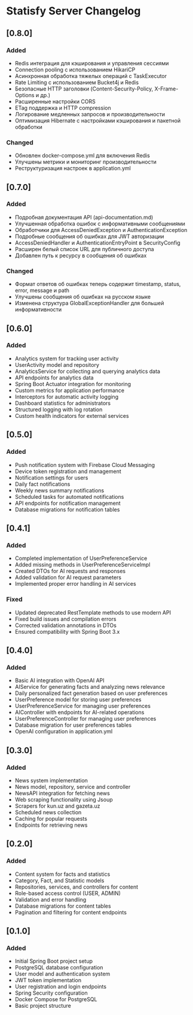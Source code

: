 # Statisfy Server Changelog

## [0.8.0] 
### Added
- Redis интеграция для кэширования и управления сессиями
- Connection pooling с использованием HikariCP
- Асинхронная обработка тяжелых операций с TaskExecutor
- Rate Limiting с использованием Bucket4j и Redis
- Безопасные HTTP заголовки (Content-Security-Policy, X-Frame-Options и др.)
- Расширенные настройки CORS
- ETag поддержка и HTTP compression
- Логирование медленных запросов и производительности
- Оптимизация Hibernate с настройками кэширования и пакетной обработки

### Changed
- Обновлен docker-compose.yml для включения Redis
- Улучшены метрики и мониторинг производительности
- Реструктуризация настроек в application.yml

## [0.7.0] 
### Added
- Подробная документация API (api-documentation.md)
- Улучшенная обработка ошибок с информативными сообщениями
- Обработчики для AccessDeniedException и AuthenticationException
- Подробные сообщения об ошибках для JWT авторизации
- AccessDeniedHandler и AuthenticationEntryPoint в SecurityConfig
- Расширен белый список URL для публичного доступа
- Добавлен путь к ресурсу в сообщения об ошибках

### Changed
- Формат ответов об ошибках теперь содержит timestamp, status, error, message и path
- Улучшены сообщения об ошибках на русском языке
- Изменена структура GlobalExceptionHandler для большей информативности

## [0.6.0] 
### Added
- Analytics system for tracking user activity
- UserActivity model and repository
- AnalyticsService for collecting and querying analytics data
- API endpoints for analytics data
- Spring Boot Actuator integration for monitoring
- Custom metrics for application performance
- Interceptors for automatic activity logging
- Dashboard statistics for administrators
- Structured logging with log rotation
- Custom health indicators for external services

## [0.5.0] 
### Added
- Push notification system with Firebase Cloud Messaging
- Device token registration and management
- Notification settings for users
- Daily fact notifications
- Weekly news summary notifications
- Scheduled tasks for automated notifications
- API endpoints for notification management
- Database migrations for notification tables

## [0.4.1]
### Added
- Completed implementation of UserPreferenceService
- Added missing methods in UserPreferenceServiceImpl
- Created DTOs for AI requests and responses
- Added validation for AI request parameters
- Implemented proper error handling in AI services

### Fixed
- Updated deprecated RestTemplate methods to use modern API
- Fixed build issues and compilation errors
- Corrected validation annotations in DTOs
- Ensured compatibility with Spring Boot 3.x

## [0.4.0]
### Added
- Basic AI integration with OpenAI API
- AIService for generating facts and analyzing news relevance
- Daily personalized fact generation based on user preferences
- UserPreference model for storing user preferences
- UserPreferenceService for managing user preferences
- AIController with endpoints for AI-related operations
- UserPreferenceController for managing user preferences
- Database migration for user preferences tables
- OpenAI configuration in application.yml

## [0.3.0]
### Added
- News system implementation
- News model, repository, service and controller
- NewsAPI integration for fetching news
- Web scraping functionality using Jsoup
- Scrapers for kun.uz and gazeta.uz
- Scheduled news collection
- Caching for popular requests
- Endpoints for retrieving news

## [0.2.0]
### Added
- Content system for facts and statistics
- Category, Fact, and Statistic models
- Repositories, services, and controllers for content
- Role-based access control (USER, ADMIN)
- Validation and error handling
- Database migrations for content tables
- Pagination and filtering for content endpoints

## [0.1.0]
### Added
- Initial Spring Boot project setup
- PostgreSQL database configuration
- User model and authentication system
- JWT token implementation
- User registration and login endpoints
- Spring Security configuration
- Docker Compose for PostgreSQL
- Basic project structure 